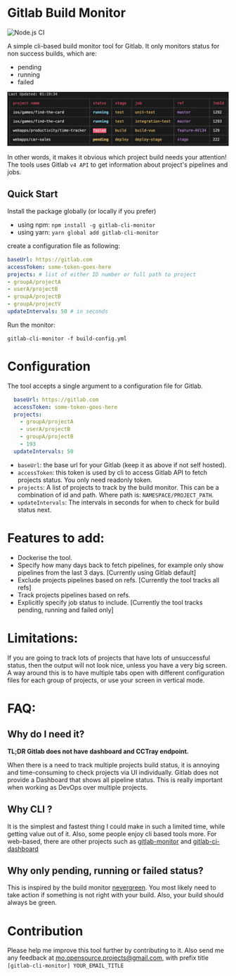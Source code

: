 # Gitlab Build Monitor
![Node.js CI](https://github.com/Binsabbar/gitlab-ci-monitor/workflows/Node.js%20CI/badge.svg)

A simple cli-based build monitor tool for Gitlab. It only monitors status for non success builds, which are:

* pending
* running
* failed

![screenshot](screenshot.png)

In other words, it makes it obvious which project build needs your attention! The tools uses Gitlab `v4 API` to get information about project's pipelines and jobs.

## Quick Start
Install the package globally (or locally if you prefer)

* using npm: `npm install -g gitlab-cli-monitor`
* using yarn: `yarn global add gitlab-cli-monitor`

create a configuration file as following:

```yml
baseUrl: https://gitlab.com
accessToken: some-token-goes-here
projects: # list of either ID number or full path to project
- groupA/projectA
- userA/projectB
- groupA/projectB
- groupA/projectV
updateIntervals: 50 # in seconds
```

Run the monitor:
```
gitlab-cli-monitor -f build-config.yml
```

# Configuration
The tool accepts a single argument to a configuration file for Gitlab.

```yml
  baseUrl: https://gitlab.com
  accessToken: some-token-goes-here
  projects:
    - groupA/projectA
    - userA/projectB
    - groupA/projectB
    - 193
  updateIntervals: 50
```

* `baseUrl`: the base url for your Gitlab (keep it as above if not self hosted).
* `accessToken`: this token is used by cli to access Gitlab API to fetch projects status. You only need readonly token.
* `projects`: A list of projects to track by the build monitor. This can be a combination of id and path. Where path is: `NAMESPACE/PROJECT_PATH`.
* `updateIntervals`: The intervals in seconds for when to check for build status next.

# Features to add:

* Dockerise the tool.
* Specify how many days back to fetch pipelines, for example only show pipelines from the last 3 days. [Currently using Gitlab default]
* Exclude projects pipelines based on refs. [Currently the tool tracks all refs]
* Track projects pipelines based on refs.
* Explicitly specify job status to include. [Currently the tool tracks pending, running and failed only]

# Limitations:
If you are going to track lots of projects that have lots of unsuccessful status, then the output will not look nice, unless you have a very big screen. A way around this is to have multiple tabs open with different configuration files for each group of projects, or use your screen in vertical mode.

# FAQ:
## Why do I need it?
**TL;DR Gitlab does not have dashboard and CCTray endpoint.**

When there is a need to track multiple projects build status, it is annoying and time-consuming to check projects via UI individually. Gitlab does not provide a Dashboard that shows all pipeline status. This is really important when working as DevOps over multiple projects.

## Why CLI ?
It is the simplest and fastest thing I could make in such a limited time, while getting value out of it. Also, some people enjoy cli based tools more. For web-based, there are other projects such as [gitlab-monitor](https://github.com/timoschwarzer/gitlab-monitor) and [gitlab-ci-dashboard](https://github.com/emilianoeloi/gitlab-ci-dashboard)

## Why only pending, running or failed status?
This is inspired by the build monitor [nevergreen](https://github.com/build-canaries/nevergreen). You most likely need to take action if something is not right with your build. Also, your build should always be green.

# Contribution
Please help me improve this tool further by contributing to it. Also send me any feedback at mo.opensource.projects@gmail.com, with prefix title `[gitlab-cli-monitor] YOUR_EMAIL_TITLE`